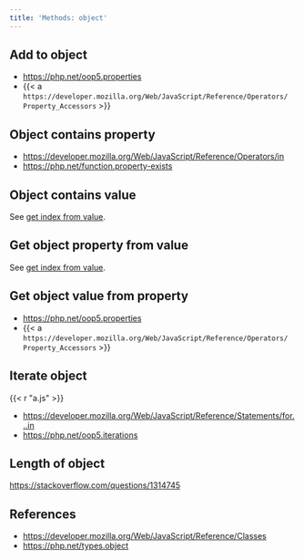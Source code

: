 ```yaml
---
title: 'Methods: object'
---
```


## Add to object

- <https://php.net/oop5.properties>
- {{< a `https://developer.mozilla.org/Web/JavaScript/Reference/Operators/
   Property_Accessors` >}}

## Object contains property

- <https://developer.mozilla.org/Web/JavaScript/Reference/Operators/in>
- <https://php.net/function.property-exists>

## Object contains value

See [get index from value](/autumn/talks/methods-array#get-index-from-value).

## Get object property from value

See [get index from value](/autumn/talks/methods-array#get-index-from-value).

## Get object value from property

- <https://php.net/oop5.properties>
- {{< a `https://developer.mozilla.org/Web/JavaScript/Reference/Operators/
   Property_Accessors` >}}

## Iterate object

{{< r "a.js" >}}

- <https://developer.mozilla.org/Web/JavaScript/Reference/Statements/for...in>
- <https://php.net/oop5.iterations>

## Length of object

<https://stackoverflow.com/questions/1314745>

## References

- <https://developer.mozilla.org/Web/JavaScript/Reference/Classes>
- <https://php.net/types.object>
